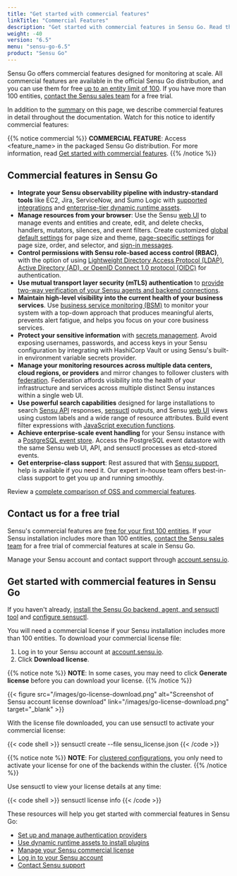 ```yaml
---
title: "Get started with commercial features"
linkTitle: "Commercial Features"
description: "Get started with commercial features in Sensu Go. Read this guide to learn about the latest commercial features. Contact our sales team for a free trial."
weight: -40
version: "6.5"
menu: "sensu-go-6.5"
product: "Sensu Go"
---
```


Sensu Go offers commercial features designed for monitoring at scale.
All commercial features are available in the official Sensu Go distribution, and you can use them for free [up to an entity limit of 100][7].
If you have more than 100 entities, [contact the Sensu sales team][1] for a free trial.

In addition to the [summary][25] on this page, we describe commercial features in detail throughout the documentation.
Watch for this notice to identify commercial features:

{{% notice commercial %}}
**COMMERCIAL FEATURE**: Access <feature_name> in the packaged Sensu Go distribution.
For more information, read [Get started with commercial features](../commercial/).
{{% /notice %}}

## Commercial features in Sensu Go

- **Integrate your Sensu observability pipeline with industry-standard tools** like EC2, Jira, ServiceNow, and Sumo Logic with [supported integrations][24] and [enterprise-tier dynamic runtime assets][11].
- **Manage resources from your browser**: Use the Sensu [web UI][8] to manage events and entities and create, edit, and delete checks, handlers, mutators, silences, and event filters.
Create customized [global default settings][26] for page size and theme, [page-specific settings][27] for page size, order, and selector, and [sign-in messages][28].
- **Control permissions with Sensu role-based access control (RBAC)**, with the option of using [Lightweight Directory Access Protocol (LDAP), Active Directory (AD), or OpenID Connect 1.0 protocol (OIDC)][9] for authentication.
- **Use mutual transport layer security (mTLS) authentication** to [provide two-way verification of your Sensu agents and backend connections][21].
- **Maintain high-level visibility into the current health of your business services**.
Use [business service monitoring (BSM)][23] to monitor your system with a top-down approach that produces meaningful alerts, prevents alert fatigue, and helps you focus on your core business services.
- **Protect your sensitive information** with [secrets management][22].
Avoid exposing usernames, passwords, and access keys in your Sensu configuration by integrating with HashiCorp Vault or using Sensu's built-in environment variable secrets provider.
- **Manage your monitoring resources across multiple data centers, cloud regions, or providers** and mirror changes to follower clusters with [federation][20].
Federation affords visibility into the health of your infrastructure and services across multiple distinct Sensu instances within a single web UI.
- **Use powerful search capabilities** designed for large installations to search [Sensu API][4] responses, [sensuctl][5] outputs, and Sensu [web UI][6] views using custom labels and a wide range of resource attributes.
Build event filter expressions with [JavaScript execution functions][19].
- **Achieve enterprise-scale event handling** for your Sensu instance with a [PostgreSQL event store][12].
Access the PostgreSQL event datastore with the same Sensu web UI, API, and sensuctl processes as etcd-stored events.
- **Get enterprise-class support**: Rest assured that with [Sensu support][13], help is available if you need it.
Our expert in-house team offers best-in-class support to get you up and running smoothly.

Review a [complete comparison of OSS and commercial features][3].

## Contact us for a free trial

Sensu's commercial features are [free for your first 100 entities][7].
If your Sensu installation includes more than 100 entities, [contact the Sensu sales team][1] for a free trial of commercial features at scale in Sensu Go.

Manage your Sensu account and contact support through [account.sensu.io][2].

## Get started with commercial features in Sensu Go

If you haven't already, [install the Sensu Go backend, agent, and sensuctl tool][15] and [configure sensuctl][16].

You will need a commercial license if your Sensu installation includes more than 100 entities.
To download your commercial license file:

1. Log in to your Sensu account at [account.sensu.io][2].
2. Click **Download license**.

{{% notice note %}}
**NOTE**: In some cases, you may need to click **Generate license** before you can download your license.
{{% /notice %}}

{{< figure src="/images/go-license-download.png" alt="Screenshot of Sensu account license download" link="/images/go-license-download.png" target="_blank" >}}

With the license file downloaded, you can use sensuctl to activate your commercial license:

{{< code shell >}}
sensuctl create --file sensu_license.json
{{< /code >}}

{{% notice note %}}
**NOTE**: For [clustered configurations](../operations/deploy-sensu/cluster-sensu), you only need to activate your license for one of the backends within the cluster.
{{% /notice %}}

Use sensuctl to view your license details at any time:

{{< code shell >}}
sensuctl license info
{{< /code >}}

These resources will help you get started with commercial features in Sensu Go:

- [Set up and manage authentication providers][9]
- [Use dynamic runtime assets to install plugins][17]
- [Manage your Sensu commercial license][18]
- [Log in to your Sensu account][2]
- [Contact Sensu support][14]


[1]: https://sensu.io/contact?subject=contact-sales/
[2]: https://account.sensu.io/
[3]: https://sensu.io/features/compare
[4]: ../api#response-filtering
[5]: ../sensuctl/filter-responses/
[6]: ../web-ui/search/
[7]: https://sensu.io/blog/one-year-of-sensu-go/
[8]: ../web-ui/
[9]: ../operations/control-access/
[11]: https://bonsai.sensu.io/assets?tiers%5B%5D=4/
[12]: ../operations/deploy-sensu/datastore#scale-event-storage
[13]: https://sensu.io/support/
[14]: https://account.sensu.io/support/
[15]: ../operations/deploy-sensu/install-sensu/
[16]: ../sensuctl/#first-time-setup-and-authentication
[17]: ../plugins/use-assets-to-install-plugins/
[18]: ../operations/maintain-sensu/license/
[19]: ../observability-pipeline/observe-filter/filters#build-event-filter-expressions-with-javascript-execution-functions
[20]: ../operations/deploy-sensu/use-federation/	
[21]: ../operations/deploy-sensu/secure-sensu/#sensu-agent-mtls-authentication
[22]: ../operations/manage-secrets/secrets-management/
[23]: ../observability-pipeline/observe-schedule/business-service-monitoring/
[24]: ../plugins/supported-integrations/
[25]: #commercial-features-in-sensu-go
[25]: #commercial-features-in-sensu-go
[26]: ../web-ui/webconfig-reference/#default-preferences-attributes
[27]: ../web-ui/webconfig-reference/#page-preferences-attributes
[28]: ../web-ui/webconfig-reference/#sign-in-message
